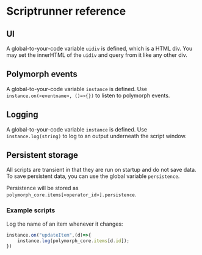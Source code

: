 # Scriptrunner reference 
## UI
A global-to-your-code variable `uidiv` is defined, which is a HTML div. You may set the innerHTML of the `uidiv` and query from it like any other div.

## Polymorph events
A global-to-your-code variable `instance` is defined. Use `instance.on(<eventname>, ()=>{})` to listen to polymorph events.

## Logging
A global-to-your-code variable `instance` is defined. Use `instance.log(string)` to log to an output underneath the script window.

## Persistent storage
All scripts are transient in that they are run on startup and do not save data. To save persistent data, you can use the global variable `persistence`. 

Persistence will be stored as `polymorph_core.items[<operator_id>].persistence`.

### Example scripts
Log the name of an item whenever it changes:

```js
instance.on("updateItem",(d)=>{
    instance.log(polymorph_core.items[d.id]);
})
```